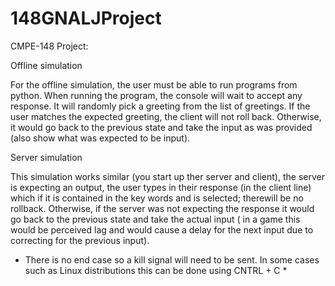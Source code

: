 # 148GNALJProject

CMPE-148 Project:

Offline simulation

For the offline simulation, the user must be able to run programs from python. When running the program, the console will wait to accept any response. 
It will randomly pick a greeting from the list of greetings. If the user matches the expected greeting, the client will not roll back. Otherwise, it would go back to the
previous state and take the input as was provided (also show what was expected to be input). 

Server simulation

This simulation works similar (you start up ther server and client), the server is expecting an output, the user types in their response (in the client line) 
which if it is contained in the key words and is selected; therewill be no rollback. Otherwise, if the server was not expecting 
the response it would go back to the previous state and take the actual input
( in a game this would be perceived lag and would cause a delay for the next input due to correcting for the previous input).

* There is no end case so a kill signal will need to be sent. In some cases such as Linux distributions this can be done using CNTRL + C *

